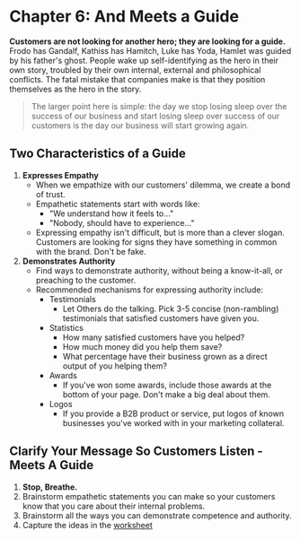 # Chapter 6: And Meets a Guide

**Customers are not looking for another hero; they are looking for a guide.**  Frodo has Gandalf, Kathiss has Hamitch, Luke has Yoda, Hamlet was guided by his father's ghost. People wake up self-identifying as the hero in their own story, troubled by their own internal, external and philosophical conflicts. The fatal mistake that companies make is that they position themselves as the hero in the story.

> The larger point here is simple: the day we stop losing sleep over the success of our business and start losing sleep over success of our customers is the day our business will start growing again.

## Two Characteristics of a Guide

1. **Expresses Empathy**
    - When we empathize with our customers' dilemma, we create a bond of trust.
    - Empathetic statements start with words like:
        - "We understand how it feels to..."
        - "Nobody, should have to experience..."
    - Expressing empathy isn't difficult, but is more than a clever slogan.  Customers are looking for signs they have something in common with the brand.  Don't be fake.
2. **Demonstrates Authority**
    - Find ways to demonstrate authority, without being a know-it-all, or preaching to the customer.
    - Recommended mechanisms for expressing authority include:
        - Testimonials
            - Let Others do the talking.  Pick 3-5 concise (non-rambling) testimonials that satisfied customers have given you.
        - Statistics
            - How many satisfied customers have you helped?
            - How much money did you help them save?
            - What percentage have their business grown as a direct output of you helping them?
        - Awards
            - If you've won some awards, include those awards at the bottom of your page.  Don't make a big deal about them.
        - Logos
            - If you provide a B2B product or service, put logos of known businesses you've worked with in your marketing collateral.

## Clarify Your Message So Customers Listen - Meets A Guide

1. **Stop, Breathe.**
2. Brainstorm empathetic statements you can make so your customers know that you care about their internal problems.
3. Brainstorm all the ways you can demonstrate competence and authority.
4. Capture the ideas in the [worksheet](./building-a-storybrand-worksheet.pdf)
